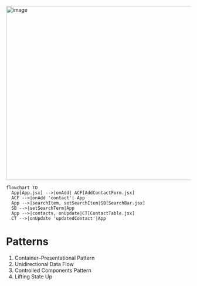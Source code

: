 <img width="1257" height="475" alt="image" src="https://github.com/user-attachments/assets/9d760944-e31b-4665-9647-c4e43ba1c2e5" />

```mermaid
flowchart TD
  App[App.jsx] -->|onAdd| ACF[AddContactForm.jsx]
  ACF -->|onAdd 'contact'| App
  App -->|searchItem, setSearchItem|SB[SearchBar.jsx]
  SB -->|setSearchTerm|App
  App -->|contacts, onUpdate|CT[ContactTable.jsx]
  CT -->|onUpdate 'updatedContact'|App
```
# Patterns
1. Container–Presentational Pattern
2. Unidirectional Data Flow
3. Controlled Components Pattern
4. Lifting State Up
